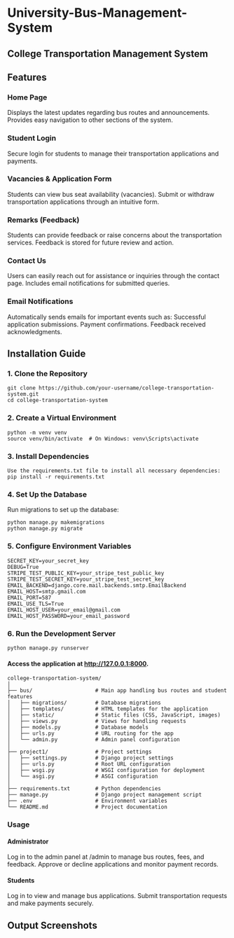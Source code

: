 # University-Bus-Management-System
## College Transportation Management System

## Features
### Home Page
Displays the latest updates regarding bus routes and announcements.
Provides easy navigation to other sections of the system.

### Student Login
Secure login for students to manage their transportation applications and payments.

### Vacancies & Application Form
Students can view bus seat availability (vacancies).
Submit or withdraw transportation applications through an intuitive form.

### Remarks (Feedback)
Students can provide feedback or raise concerns about the transportation services.
Feedback is stored for future review and action.

### Contact Us
Users can easily reach out for assistance or inquiries through the contact page.
Includes email notifications for submitted queries.

### Email Notifications
Automatically sends emails for important events such as:
Successful application submissions.
Payment confirmations.
Feedback received acknowledgments.

## Installation Guide
### 1. Clone the Repository
```
git clone https://github.com/your-username/college-transportation-system.git
cd college-transportation-system 
```
### 2. Create a Virtual Environment
```
python -m venv venv
source venv/bin/activate  # On Windows: venv\Scripts\activate
```
### 3. Install Dependencies
```
Use the requirements.txt file to install all necessary dependencies:
pip install -r requirements.txt
```

### 4. Set Up the Database
Run migrations to set up the database:
```
python manage.py makemigrations
python manage.py migrate
```

### 5. Configure Environment Variables
``` Create a .env file in the root directory and include the following:  
SECRET_KEY=your_secret_key  
DEBUG=True  
STRIPE_TEST_PUBLIC_KEY=your_stripe_test_public_key  
STRIPE_TEST_SECRET_KEY=your_stripe_test_secret_key  
EMAIL_BACKEND=django.core.mail.backends.smtp.EmailBackend  
EMAIL_HOST=smtp.gmail.com  
EMAIL_PORT=587  
EMAIL_USE_TLS=True  
EMAIL_HOST_USER=your_email@gmail.com  
EMAIL_HOST_PASSWORD=your_email_password  
```
### 6. Run the Development Server
```python manage.py runserver```

#### Access the application at http://127.0.0.1:8000.

``` ## Folder Structure
college-transportation-system/  
│  
├── bus/                    # Main app handling bus routes and student features  
│   ├── migrations/         # Database migrations  
│   ├── templates/          # HTML templates for the application  
│   ├── static/             # Static files (CSS, JavaScript, images)  
│   ├── views.py            # Views for handling requests   
│   ├── models.py           # Database models  
│   ├── urls.py             # URL routing for the app  
│   └── admin.py            # Admin panel configuration  
│
├── project1/               # Project settings  
│   ├── settings.py         # Django project settings  
│   ├── urls.py             # Root URL configuration  
│   ├── wsgi.py             # WSGI configuration for deployment  
│   └── asgi.py             # ASGI configuration  
│
├── requirements.txt        # Python dependencies  
├── manage.py               # Django project management script  
├── .env                    # Environment variables  
└── README.md               # Project documentation 

```

### Usage
#### Administrator
Log in to the admin panel at /admin to manage bus routes, fees, and feedback.
Approve or decline applications and monitor payment records.
#### Students
Log in to view and manage bus applications.
Submit transportation requests and make payments securely.

## Output Screenshots











